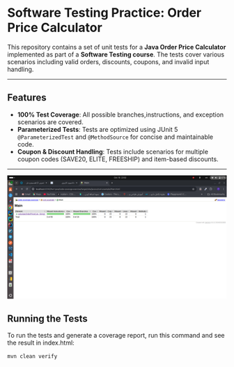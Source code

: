 # Software Testing Practice: Order Price Calculator

This repository contains a set of unit tests for a **Java Order Price Calculator** implemented as part of a **Software Testing course**. The tests cover various scenarios including valid orders, discounts, coupons, and invalid input handling.

---

## Features

- **100% Test Coverage**: All possible branches,instructions, and exception scenarios are covered.
- **Parameterized Tests**: Tests are optimized using JUnit 5 `@ParameterizedTest` and `@MethodSource` for concise and maintainable code.
- **Coupon & Discount Handling**: Tests include scenarios for multiple coupon codes (SAVE20, ELITE, FREESHIP) and item-based discounts.

---
![Test Coverage Screenshot](images/coverage.png)


## Running the Tests

To run the tests and generate a coverage report, run this command and see the result in index.html:

```bash
mvn clean verify

